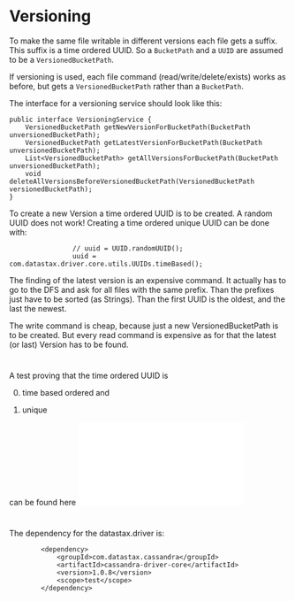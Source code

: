 # Versioning

To make the same file writable in different versions each file gets a suffix. This suffix is a time ordered UUID.
So a ```BucketPath``` and a ```UUID``` are assumed to be a ```VersionedBucketPath```. 

If versioning is used, each file command (read/write/delete/exists) works as before, but gets a ```VersionedBucketPath```
rather than a ```BucketPath```. 

The interface for a versioning service should look like this:

```
public interface VersioningService {
    VersionedBucketPath getNewVersionForBucketPath(BucketPath unversionedBucketPath);
    VersionedBucketPath getLatestVersionForBucketPath(BucketPath unversionedBucketPath);
    List<VersionedBucketPath> getAllVersionsForBucketPath(BucketPath unversionedBucketPath);
    void deleteAllVersionsBeforeVersionedBucketPath(VersionedBucketPath versionedBucketPath);
}
```

To create a new Version a time ordered UUID is to be created. A random UUID does not work! Creating a time ordered unique UUID can be done with:  

```
                // uuid = UUID.randomUUID();
                uuid = com.datastax.driver.core.utils.UUIDs.timeBased();
```

The finding of the latest version is an expensive command. It actually has to go to the DFS and ask for all files with the same prefix. Than the prefixes just have to be sorted (as Strings). Than the first UUID is the oldest, and the last the newest.

The write command is cheap, because just a new VersionedBucketPath is to be created.
But every read command is expensive as for that the latest (or last) Version has to be found.

#
A test proving that the time ordered UUID is 

0. time based ordered and 

0. unique

can be found here ![ParallelUUIDTest](../docusafe-transactional/src/test/java/de/adorsys/docusafe/transactional/ParallelUUIDTest.java)


# 
The dependency for the datastax.driver is:
```
        <dependency>
            <groupId>com.datastax.cassandra</groupId>
            <artifactId>cassandra-driver-core</artifactId>
            <version>1.0.8</version>
            <scope>test</scope>
        </dependency>
``` 



